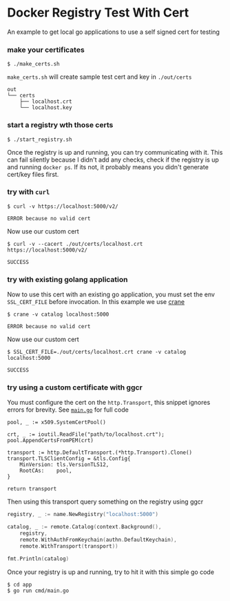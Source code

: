 # Docker Registry Test With Cert
An example to get local go applications to use a self signed cert for testing

### make your certificates
```
$ ./make_certs.sh
```
`make_certs.sh` will create sample test cert and key in `./out/certs`
```
out
└── certs
    ├── localhost.crt
    └── localhost.key
```

### start a registry wth those certs
```
$ ./start_registry.sh
```

Once the registry is up and running, you can try communicating with it. This can fail silently because I didn't add any checks, check if the registry is up and running `docker ps`. If its not, it probably means you didn't generate cert/key files first.

### try with `curl`
```
$ curl -v https://localhost:5000/v2/

ERROR because no valid cert

```
Now use our custom cert
```
$ curl -v --cacert ./out/certs/localhost.crt https://localhost:5000/v2/

SUCCESS
```

### try with existing golang application
Now to use this cert with an existing go application, you must set the env `SSL_CERT_FILE` before invocation. In this example we use [crane](https://github.com/google/go-containerregistry/blob/main/cmd/crane/README.md)
```
$ crane -v catalog localhost:5000

ERROR because no valid cert
```
Now use our custom cert
```
$ SSL_CERT_FILE=./out/certs/localhost.crt crane -v catalog localhost:5000

SUCCESS
```

### try using a custom certificate with ggcr

You must configure the cert on the `http.Transport`, this snippet ignores errors for brevity.
See [`main.go`](app/main.go) for full code
```
pool, _ := x509.SystemCertPool()

crt, _ := ioutil.ReadFile("path/to/localhost.crt"); 
pool.AppendCertsFromPEM(crt)

transport := http.DefaultTransport.(*http.Transport).Clone()
transport.TLSClientConfig = &tls.Config{
	MinVersion: tls.VersionTLS12,
	RootCAs:    pool,
}

return transport
```

Then using this transport query something on the registry using ggcr
```go
registry, _ := name.NewRegistry("localhost:5000")

catalog, _ := remote.Catalog(context.Background(),
	registry,
	remote.WithAuthFromKeychain(authn.DefaultKeychain),
	remote.WithTransport(transport))

fmt.Println(catalog)
```

Once your registry is up and running, try to hit it with this simple go code
```
$ cd app
$ go run cmd/main.go
```
